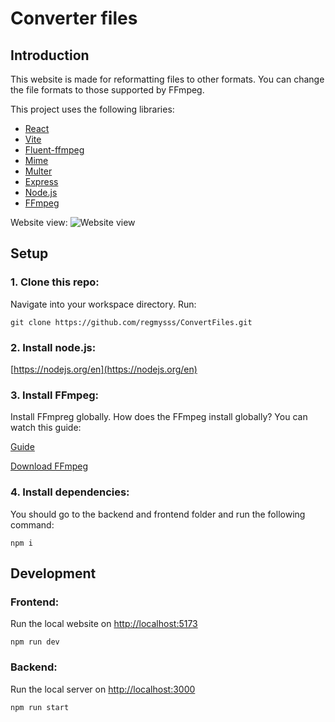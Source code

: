 # Converter files
## Introduction
This website is made for reformatting files to other formats. You can change the file formats to those supported by FFmpeg.

This project uses the following libraries:
- [React](https://react.dev/)
- [Vite](https://vitejs.dev/)
- [Fluent-ffmpeg](https://www.npmjs.com/package/fluent-ffmpeg)
- [Mime](https://www.npmjs.com/package/mime)
- [Multer](https://www.npmjs.com/package/multer)
- [Express](https://www.npmjs.com/package/express)
- [Node.js](https://nodejs.org/en)
- [FFmpeg](https://ffmpeg.org/)

Website view:
![Website view](https://imgur.com/Jqs86ZO)

## Setup
### 1. Clone this repo:
Navigate into your workspace directory.
Run:
```
git clone https://github.com/regmysss/ConvertFiles.git
```

### 2. Install node.js:
[https://nodejs.org/en](https://nodejs.org/en)

### 3. Install FFmpeg:
Install FFmpreg globally. How does the FFmpeg install globally? You can watch this guide:

[Guide](https://www.youtube.com/watch?v=IECI72XEox0&t)

[Download FFmpeg](https://ffmpeg.org/download.html)

### 4. Install dependencies:
You should go to the backend and frontend folder and run the following command:
```
npm i
```

## Development
### Frontend:
Run the local website on [http://localhost:5173](http://localhost:5173)
```
npm run dev
```

### Backend:
Run the local server on [http://localhost:3000](http://localhost:3000)
```
npm run start
```

